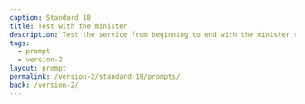 ```yaml
---
caption: Standard 18
title: Test with the minister
description: Test the service from beginning to end with the minister responsible for it.
tags:
  - prompt
  - version-2
layout: prompt
permalink: /version-2/standard-18/prompts/
back: /version-2/
---
```

